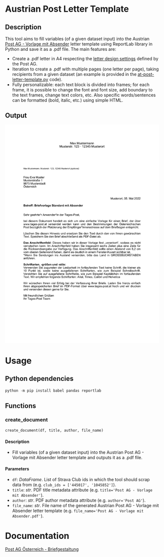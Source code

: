 <meta name='keywords' content='Austria, Österreich, Post AG, Brief, letter, template, reportlab, python'>

# Austrian Post Letter Template

## Description

This tool aims to fill variables (of a given dataset input) into the Austrian [Post AG - Vorlage mit Absender](https://www.einfach-brief.at/fe/assets/files/EinfachBrief-Vorlage-Musterbrief_Standard_mit_Absender.docx) letter template using ReportLab library in Python and save it as a .pdf file. The main features are:

- Create a .pdf letter in A4 respecting the [letter design settings](https://www.einfach-brief.at/fe/vorlagen) defined by the Post AG.
- Iteration to create a .pdf with multiple pages (one letter per page), taking recipients from a given dataset (an example is provided in the [at-post-letter-template.py](at-post-letter-template.py) code).
- Fully personalizable: each text block is divided into frames; for each frame, it is possible to change the font and font size, add boundary to the text frames, change text colors, etc. Also specific words/sentences can be formatted (bold, italic, etc.) using simple HTML.

## Output

<p align="center">
<img src="./media/output.png" alt="Output" width=510 high=720>
</p>

# Usage

## Python dependencies

```.ps1
python -m pip install babel pandas reportlab
```

## Functions

### create_document
```.py
create_document(df, title, author, file_name)
```

#### Description
- Fill variables (of a given dataset input) into the Austrian Post AG - Vorlage mit Absender letter template and outputs it as a .pdf file.

#### Parameters
- `df`: *DataFrame*. List of Strava Club ids in which the tool should scrap data from (e.g. `club_ids = ['445017', '1045852']`).
- `title`: *str*. PDF title metadata attribute (e.g. `title='Post AG - Vorlage mit Absender'`).
- `author`: *str*. PDF author metadata attribute (e.g. `author='Post AG'`).
- `file_name`: *str*. File name of the generated Austrian Post AG - Vorlage mit Absender letter template (e.g. `file_name='Post AG - Vorlage mit Absender.pdf'`).


# Documentation

[Post AG Österreich - Briefgestaltung](https://www.einfach-brief.at/fe/vorlagen)
